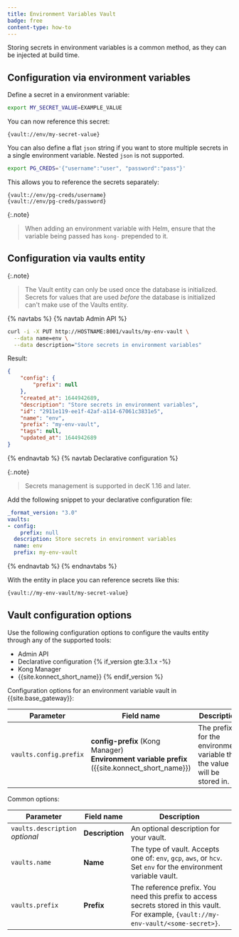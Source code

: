 ```yaml
---
title: Environment Variables Vault
badge: free
content-type: how-to
---
```


Storing secrets in environment variables is a common method, as they can be injected at build time.

## Configuration via environment variables

Define a secret in a environment variable:

```bash
export MY_SECRET_VALUE=EXAMPLE_VALUE
```

You can now reference this secret:

```text
{vault://env/my-secret-value}
```

You can also define a flat `json` string if you want to store multiple secrets
in a single environment variable. Nested `json` is not supported.

```bash
export PG_CREDS='{"username":"user", "password":"pass"}'
```

This allows you to reference the secrets separately:

```text
{vault://env/pg-creds/username}
{vault://env/pg-creds/password}
```

{:.note}
> When adding an environment variable with Helm, ensure that the variable being passed has `kong-` prepended to it. 

## Configuration via vaults entity

{:.note}
> The Vault entity can only be used once the database is initialized. Secrets for values that are used _before_ the database is initialized can't make use of the Vaults entity.

{% navtabs %}
{% navtab Admin API %}

```bash
curl -i -X PUT http://HOSTNAME:8001/vaults/my-env-vault \
  --data name=env \
  --data description="Store secrets in environment variables"
```

Result:

```json
{
    "config": {
        "prefix": null
    },
    "created_at": 1644942689,
    "description": "Store secrets in environment variables",
    "id": "2911e119-ee1f-42af-a114-67061c3831e5",
    "name": "env",
    "prefix": "my-env-vault",
    "tags": null,
    "updated_at": 1644942689
}
```

{% endnavtab %}
{% navtab Declarative configuration %}

{:.note}
> Secrets management is supported in decK 1.16 and later.

Add the following snippet to your declarative configuration file:

```yaml
_format_version: "3.0"
vaults:
- config:
    prefix: null
  description: Store secrets in environment variables
  name: env
  prefix: my-env-vault
```

{% endnavtab %}
{% endnavtabs %}


With the entity in place you can reference secrets like this:

```bash
{vault://my-env-vault/my-secret-value}
```

## Vault configuration options

Use the following configuration options to configure the vaults entity through
any of the supported tools:
* Admin API
* Declarative configuration
{% if_version gte:3.1.x -%}
* Kong Manager
* {{site.konnect_short_name}}
{% endif_version %}


Configuration options for an environment variable vault in {{site.base_gateway}}:

Parameter | Field name | Description
----------|---------------|------------
`vaults.config.prefix` | **config-prefix** (Kong Manager) <br> **Environment variable prefix** ({{site.konnect_short_name}}) | The prefix for the environment variable that the value will be stored in.

Common options:

Parameter | Field name | Description
----------|---------------|------------
`vaults.description` <br> *optional* | **Description** | An optional description for your vault.
`vaults.name` | **Name** | The type of vault. Accepts one of: `env`, `gcp`, `aws`, or `hcv`. Set `env` for the environment variable vault.
`vaults.prefix` | **Prefix** | The reference prefix. You need this prefix to access secrets stored in this vault. For example, `{vault://my-env-vault/<some-secret>}`.

